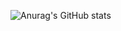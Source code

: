 ![Anurag's GitHub stats](https://github-readme-stats.vercel.app/api?username=TPerez13&show_icons=true&theme=tokyonight&count_private=true&show_icons=true)

<!---
TPerez13/TPerez13 is a ✨ special ✨ repository because its `README.md` (this file) appears on your GitHub profile.
You can click the Preview link to take a look at your changes.
--->
